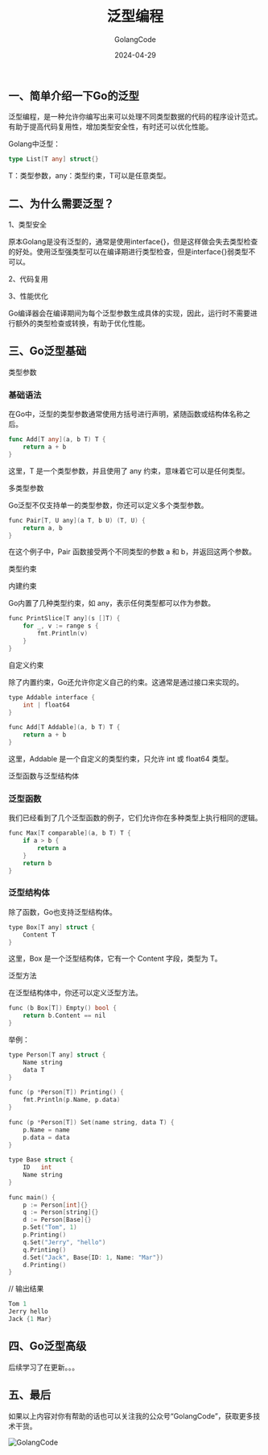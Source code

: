 ﻿---
title: 泛型编程
shortTitle: 15.泛型编程
description: 泛型编程，是一种允许你编写出来可以处理不同类型数据的代码的程序设计范式。有助于提高代码复用性，增加类型安全性，有时还可以优化性能。
author: GolangCode
category:
  - Go
tags:
 - Go
date: 2024-04-29
---


## 一、简单介绍一下Go的泛型

泛型编程，是一种允许你编写出来可以处理不同类型数据的代码的程序设计范式。有助于提高代码复用性，增加类型安全性，有时还可以优化性能。

Golang中泛型：

```go
type List[T any] struct{}
```

T：类型参数，any：类型约束，T可以是任意类型。

## 二、为什么需要泛型？

1、类型安全

原本Golang是没有泛型的，通常是使用interface{}，但是这样做会失去类型检查的好处。使用泛型强类型可以在编译期进行类型检查，但是interface{}弱类型不可以。

2、代码复用

3、性能优化

Go编译器会在编译期间为每个泛型参数生成具体的实现，因此，运行时不需要进行额外的类型检查或转换，有助于优化性能。

## 三、Go泛型基础

类型参数

### 基础语法

在Go中，泛型的类型参数通常使用方括号进行声明，紧随函数或结构体名称之后。

```go
func Add[T any](a, b T) T {
    return a + b
}
```

这里，T 是一个类型参数，并且使用了 any 约束，意味着它可以是任何类型。

多类型参数

Go泛型不仅支持单一的类型参数，你还可以定义多个类型参数。

```cpp
func Pair[T, U any](a T, b U) (T, U) {
    return a, b
}
```

在这个例子中，Pair 函数接受两个不同类型的参数 a 和 b，并返回这两个参数。

类型约束

内建约束

Go内置了几种类型约束，如 any，表示任何类型都可以作为参数。

```cpp
func PrintSlice[T any](s []T) {
    for _, v := range s {
        fmt.Println(v)
    }
}
```

自定义约束

除了内置约束，Go还允许你定义自己的约束。这通常是通过接口来实现的。

```cpp
type Addable interface {
    int | float64
}
​
func Add[T Addable](a, b T) T {
    return a + b
}
```

这里，Addable 是一个自定义的类型约束，只允许 int 或 float64 类型。

泛型函数与泛型结构体

### 泛型函数

我们已经看到了几个泛型函数的例子，它们允许你在多种类型上执行相同的逻辑。

```cpp
func Max[T comparable](a, b T) T {
    if a > b {
        return a
    }
    return b
}
```

### 泛型结构体

除了函数，Go也支持泛型结构体。

```cpp
type Box[T any] struct {
    Content T
}
```

这里，Box 是一个泛型结构体，它有一个 Content 字段，类型为 T。

泛型方法

在泛型结构体中，你还可以定义泛型方法。

```cpp
func (b Box[T]) Empty() bool {
    return b.Content == nil
}
```

举例：

```cpp
type Person[T any] struct {
    Name string
    data T
}
​
func (p *Person[T]) Printing() {
    fmt.Println(p.Name, p.data)
}
​
func (p *Person[T]) Set(name string, data T) {
    p.Name = name
    p.data = data
}
​
type Base struct {
    ID   int
    Name string
}
​
func main() {
    p := Person[int]{}
    q := Person[string]{}
    d := Person[Base]{}
    p.Set("Tom", 1)
    p.Printing()
    q.Set("Jerry", "hello")
    q.Printing()
    d.Set("Jack", Base{ID: 1, Name: "Mar"})
    d.Printing()
}
```


// 输出结果

```cpp
Tom 1
Jerry hello
Jack {1 Mar}
```

## 四、Go泛型高级

后续学习了在更新。。。

## 五、最后

如果以上内容对你有帮助的话也可以关注我的公众号“GolangCode”，获取更多技术干货。

![GolangCode](https://cdn.golangcode.cn/images/202501171944968.png)
